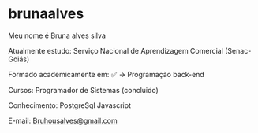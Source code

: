 # brunaalves
Meu nome é Bruna alves silva

Atualmente estudo: Serviço Nacional de Aprendizagem Comercial (Senac-Goiás)

Formado academicamente em:
  ✅ -> Programação  back-end 

Cursos: Programador de Sistemas (concluido)

Conhecimento: 
PostgreSql 
Javascript

E-mail: Bruhousalves@gmail.com
